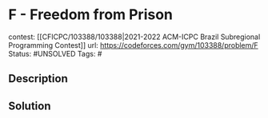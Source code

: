 # F - Freedom from Prison

contest: [[CFICPC/103388/103388|2021-2022 ACM-ICPC Brazil Subregional Programming Contest]]
url: https://codeforces.com/gym/103388/problem/F
Status: #UNSOLVED
Tags: #

## Description

## Solution

